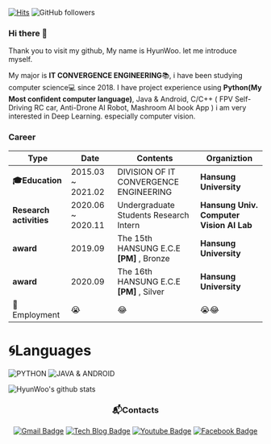 



[![Hits](https://hits.seeyoufarm.com/api/count/incr/badge.svg?url=https%3A%2F%2Fgithub.com%2Fkhw11044&count_bg=%2379C83D&title_bg=%23555555&icon=&icon_color=%23E7E7E7&title=hits&edge_flat=false)](https://hits.seeyoufarm.com) ![GitHub followers](https://img.shields.io/github/followers/khw11044?color=blue&label=Follower&style=plastic)
### Hi there 👋
Thank you to visit my github, My name is HyunWoo. let me introduce myself.

My major is **IT CONVERGENCE ENGINEERING**📚, i have been studying computer science💻 since 2018. I have project experience using **Python(My Most confident computer language)**, Java & Android, C/C++ ( FPV Self-Driving RC car, Anti-Drone AI Robot, Mashroom AI book App ) 
i am very interested in Deep Learning. especially computer vision.

### Career
| **Type** | **Date** | **Contents** | **Organiztion** |
| ------ | ------ | ------ | ------ |
| **🎓Education** | 2015.03 ~ 2021.02 |DIVISION OF IT CONVERGENCE ENGINEERING | **Hansung University** |
| **Research activities** | 2020.06 ~ 2020.11 | Undergraduate Students Research Intern | **Hansung Univ. Computer Vision AI Lab** |
| **award** | 2019.09 | The 15th HANSUNG E.C.E **[PM]** , Bronze| **Hansung University** |
| **award** | 2020.09 | The 16th HANSUNG E.C.E **[PM]** , Silver| **Hansung University** |
| 🏢Employment | 😭 | 😂 | 😭😂|




# 🌀Languages

![PYTHON](https://img.shields.io/badge/PYTHON-%E2%98%85%E2%98%85%E2%98%85%E2%98%85%E2%98%85%E2%98%86-0696D7?style=plastic&logo=Python&logoColor=white)
![JAVA & ANDROID](https://img.shields.io/badge/JAVA&ANDROID-%E2%98%85%E2%98%85%E2%98%86%E2%98%86%E2%98%86%E2%98%86-3ddc84?style=plastic&logo=Android&logoColor=white)

![HyunWoo's github stats](https://github-readme-stats.vercel.app/api?username=khw11044&show_icons=true)


  <div align=center>

### 📬Contacts		
[![Gmail Badge](https://img.shields.io/badge/Gmail-d14836?style=flat-square&logo=Gmail&logoColor=white&link=mailto:khw11044@gmail.com)](mailto:khw11044@gmail.com)
[![Tech Blog Badge](http://img.shields.io/badge/-Naver-green?style=flat-square&logo=github&link=https://blog.naver.com/PostList.nhn?blogId=khw11044/)](https://blog.naver.com/PostList.nhn?blogId=khw11044/)
[![Youtube Badge](https://img.shields.io/badge/Youtube-ff0000?style=flat-square&logo=youtube&link=https://https://www.youtube.com/channel/UCXtZl_ebFmAMDECcMSICp-g?view_as=subscriber)](https://www.youtube.com/channel/UCXtZl_ebFmAMDECcMSICp-g?view_as=subscriber)
[![Facebook Badge](https://img.shields.io/badge/facebook-1877f2?style=flat-square&logo=facebook&logoColor=white&link=https://www.facebook.com/hyun.kim.12914)](https://www.facebook.com/hyun.kim.12914)
	
  </div>


<!--
**khw11044/khw11044** is a ✨ _special_ ✨ repository because its `README.md` (this file) appears on your GitHub profile.

Here are some ideas to get you started:

- 🔭 I’m currently working on ...
- 🌱 I’m currently learning ...
- 👯 I’m looking to collaborate on ...
- 🤔 I’m looking for help with ...
- 💬 Ask me about ...
- 📫 How to reach me: ...
- 😄 Pronouns: ...
- ⚡ Fun fact: ...
-->
